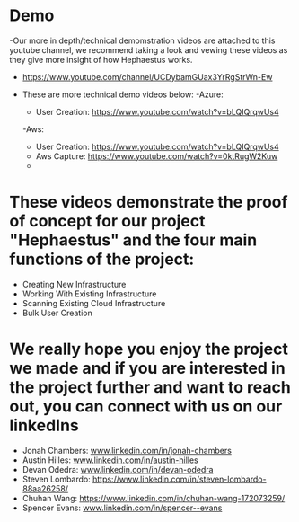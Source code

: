 # Demo
-Our more in depth/technical demomstration videos are attached to this youtube channel, we recommend taking a look and vewing these videos as they give more insight of how Hephaestus works.
- https://www.youtube.com/channel/UCDybamGUax3YrRgStrWn-Ew
- These are more technical demo videos below:
    -Azure:
    - User Creation: https://www.youtube.com/watch?v=bLQIQrqwUs4

    -Aws:
    - User Creation: https://www.youtube.com/watch?v=bLQIQrqwUs4
    - Aws Capture: https://www.youtube.com/watch?v=0ktRugW2Kuw
    - 

# These videos demonstrate the proof of concept for our project "Hephaestus" and the four main functions of the project:
- Creating New Infrastructure
- Working With Existing Infrastructure
- Scanning Existing Cloud Infrastructure
- Bulk User Creation

# We really hope you enjoy the project we made and if you are interested in the project further and want to reach out, you can connect with us on our linkedIns
- Jonah Chambers: www.linkedin.com/in/jonah-chambers
- Austin Hilles: www.linkedin.com/in/austin-hilles
- Devan Odedra: www.linkedin.com/in/devan-odedra
- Steven Lombardo: https://www.linkedin.com/in/steven-lombardo-88aa26258/
- Chuhan Wang: https://www.linkedin.com/in/chuhan-wang-172073259/
- Spencer Evans: www.linkedin.com/in/spencer--evans
